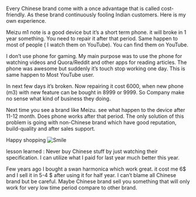 <p>Every Chinese brand come with a once advantage that is called cost-friendly. As these brand continuously fooling Indian customers. Here is my own experience.</p>

<p>Meizu m1 note is a good device but it’s a short term phone. it will broke in 1 year something. You need to repair it after that period. Same happen to most of people ( I watch them on YouTube). You can find them on YouTube.</p>

<p>I don’t use phone for gaming. My main purpose was to use the phone for watching videos and Quora/Reddit and other apps for reading articles. The phone was awesome but suddenly it’s touch stop working one day. This is same happen to Most YouTube user.</p>

<p>In next few days it’s broken. Now repairing it cost 6000, when new phone (m3) with new feature can be bought in 8999 or 9999. So Company make no sense what kind of business they doing.</p>

<p>Next time you see a brand like Meizu. see what happen to the device after 11-12 month. Does phone works after that period. The only solution of this problem is going with non-Chinese brand which have good reputation, build-quality and after sales support.</p>

<p>Happy shopping <img src="/2016_08_13_meizu’s_worst_phone_quality._Image1.png" alt="Smile" /></p>

<p>lesson learned : Never buy Chinese stuff by just watching their specification. I can utilize what I paid for last year much better this year.</p>

<p>Few years ago I bought a swan harmonica which work great. it cost me 6$ and I sell it in 5-4 $ after using it for half year. I can’t blame all Chinese brand but be careful. Maybe Chinese brand sell you something that will only work for very low time period compare to other brand.</p>
